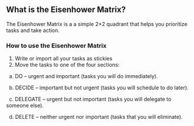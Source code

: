 What is the Eisenhower Matrix?
------------------------------

The Eisenhower Matrix is a a simple 2×2 quadrant that helps you prioritize tasks and take action.

### How to use the Eisenhower Matrix

1.  Write or import all your tasks as stickies
2.  Move the tasks to one of the four sections:

  a. DO – urgent and important (tasks you will do immediately).

  b. DECIDE – important but not urgent (tasks you will schedule to do later).

  c. DELEGATE – urgent but not important (tasks you will delegate to someone else).

  d. DELETE – neither urgent nor important (tasks that you will eliminate).